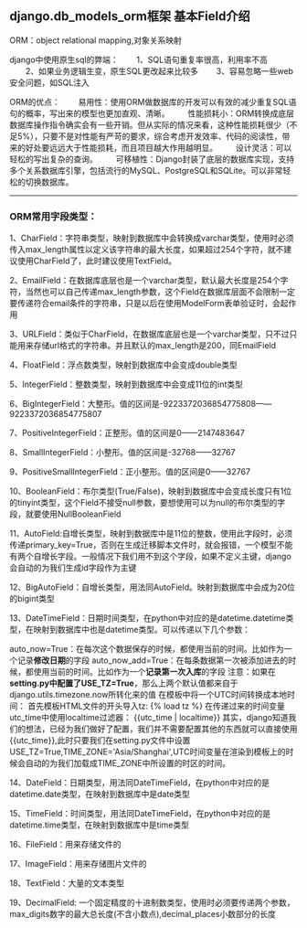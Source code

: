 ## django.db_models_orm框架 基本Field介绍

ORM：object relational mapping,对象关系映射

django中使用原生sql的弊端：
　　1、SQL语句重复率很高，利用率不高
　　2、如果业务逻辑生变，原生SQL更改起来比较多
　　3、容易忽略一些web安全问题，如SQL注入

ORM的优点：
　　易用性：使用ORM做数据库的开发可以有效的减少重复SQL语句的概率，写出来的模型也更加直观、清晰。
　　性能损耗小：ORM转换成底层数据库操作指令确实会有一些开销。但从实际的情况来看，这种性能损耗很少（不足5%），只要不是对性能有严苛的要求，综合考虑开发效率、代码的阅读性，带来的好处要远远大于性能损耗，而且项目越大作用越明显。
　　设计灵活：可以轻松的写出复杂的查询。
　　可移植性：Django封装了底层的数据库实现，支持多个关系数据库引擎，包括流行的MySQL、PostgreSQL和SQLite。可以非常轻松的切换数据库。

---
### ORM常用字段类型：

1、CharField：字符串类型，映射到数据库中会转换成varchar类型，使用时必须传入max_length属性以定义该字符串的最大长度，如果超过254个字符，就不建议使用CharField了，此时建议使用TextField。

2、EmailField：在数据库底层也是一个varchar类型，默认最大长度是254个字符，当然也可以自己传递max_length参数，这个Field在数据库层面不会限制一定要传递符合email条件的字符串，只是以后在使用ModelForm表单验证时，会起作用

3、URLField：类似于CharField，在数据库底层也是一个varchar类型，只不过只能用来存储url格式的字符串。并且默认的max_length是200，同EmailField

4、FloatField：浮点数类型，映射到数据库中会变成double类型

5、IntegerField：整数类型，映射到数据库中会变成11位的int类型

6、BigIntegerField：大整形。值的区间是-9223372036854775808——9223372036854775807

7、PositiveIntegerField：正整形。值的区间是0——2147483647

8、SmallIntegerField：小整形。值的区间是-32768——32767

9、PositiveSmallIntegerField：正小整形。值的区间是0——32767

10、BooleanField：布尔类型(True/False)，映射到数据库中会变成长度只有1位的tinyint类型，这个Field不接受null参数，要想使用可以为null的布尔类型的字段，就要使用NullBooleanField

11、AutoField:自增长类型，映射到数据库中是11位的整数，使用此字段时，必须传递primary_key=True，否则在生成迁移脚本文件时，就会报错，一个模型不能有两个自增长字段。一般情况下我们用不到这个字段，如果不定义主键，django会自动的为我们生成id字段作为主键

12、BigAutoField：自增长类型，用法同AutoField。映射到数据库中会成为20位的bigint类型

13、DateTimeField：日期时间类型，在python中对应的是datetime.datetime类型，在映射到数据库中也是datetime类型。可以传递以下几个参数：
> 
auto_now=True：在每次这个数据保存的时候，都使用当前的时间。比如作为一个记录**修改日期**的字段
auto_now_add=True：在每条数据第一次被添加进去的时候，都使用当前的时间。比如作为一个**记录第一次入库**的字段
注意：如果在**setting.py中配置了USE_TZ=True**，那么上两个默认值都来自于django.utils.timezone.now所转化来的值
在模板中将一个UTC时间转换成本地时间：
首先模板HTML文件的开头导入tz:
 {% load tz %}
在传递过来的时间变量utc_time中使用localtime过滤器：
 {{utc_time | localtime}}
其实，django知道我们的想法，已经为我们做好了配置，我们并不需要配置其他的东西就可以直接使用{{utc_time}},此时只要我们在setting.py文件中设置　　USE_TZ=True,TIME_ZONE='Asia/Shanghai',UTC时间变量在渲染到模板上的时候会自动的为我们加载成TIME_ZONE中所设置的时区的时间。

14、DateField：日期类型，用法同DateTimeField，在python中对应的是datetime.date类型，在映射到数据库中是date类型

15、TimeField：时间类型，用法同DateTimeField，在python中对应的是datetime.time类型，在映射到数据库中是time类型

16、FileField：用来存储文件的

17、ImageField：用来存储图片文件的

18、TextField：大量的文本类型

19、DecimalField: 一个固定精度的十进制数类型，使用时必须要传递两个参数，max_digits数字的最大总长度(不含小数点),decimal_places小数部分的长度